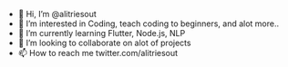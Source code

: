- 👋 Hi, I’m @alitriesout
- 👀 I’m interested in Coding, teach coding to beginners, and alot more..
- 🌱 I’m currently learning Flutter, Node.js, NLP 
- 💞️ I’m looking to collaborate on alot of projects
- 📫 How to reach me twitter.com/alitriesout

<!---
alitriesout/alitriesout is a ✨ special ✨ repository because its `README.md` (this file) appears on your GitHub profile.
You can click the Preview link to take a look at your changes.
--->
